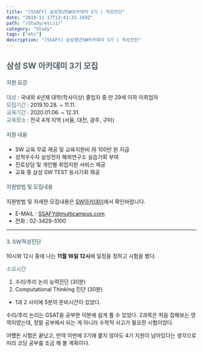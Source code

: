 ```yaml
---
title: "[SSAFY] 삼성청년SW아카데미 3기 | 적성진단"
date: "2019-11-17T13:41:32.169Z"
path: "/Study/etc/2/"
category: "Study"
tags: ["etc"]
description: "[SSAFY] 삼성청년SW아카데미 3기 | 적성진단"
---
```


## <span style="color:#505F66">삼성 SW 아카데미 3기 모집</span>  

#### <span style="color:#6D838C">지원 요강</span>

**<span style="color:#819BA6">대상</span>** : 국내외 4년제 대학(학사이상) 졸업자 중 만 29세 이하 미취업자  
**<span style="color:#819BA6">모집기간</span>** : 2019.10.28. ~ 11.11.  
**<span style="color:#819BA6">교육기간</span>** : 2020.01.06. ~ 12.31.  
**<span style="color:#819BA6">교육장소</span>** : 전국 4개 지역 (서울, 대전, 광주, 구미)  

#### <span style="color:#6D838C">지원 내용</span>  

* SW 교육 무료 제공 및 교육지원비 月 100만 원 지급  
* 성적우수자 삼성전자 해외연구소 실습기회 부여  
* 진로상담 및 개인별 취업지원 서비스 제공  
* 교육 중 삼성 SW TEST 응시기회 제공  

#### <span style="color:#6D838C">지원방법 및 모집내용</span>  

지원방법 및 자세한 모집내용은 [SW아카데미](www.SSAFY.com)에서 확인바랍니다.  

* E-MAIL : SSAFY@multicampus.com  
* 전화 : 02-3429-5100  

<hr>


#### <span style="color:#6D838C">3. SW적성진단 </span>  

10시와 12시 중에 나는 **11월 16일 12시**에 일정을 정하고 시험을 봤다.


**<span style="color:#819BA6">소요시간</span>**  

1. 수리/추리 논리 능력진단 (30분)  
2. Computational Thinking 진단 (30분)  

* 1과 2 사이에 5분의 준비시간이 있었다. 

수리/추리 논리는 GSAT을 공부한 덕분에 쉽게 풀 수 있었다.
2과목은 처음 접해보는 영역이였는데, 정말 공부해서 되는 게 아니라 수학적 사고가 필요한 시험이었다.


어쨌든 시험은 끝났고, 만약 이번에 3기에 붙지 않아도 4기 지원이 남아있다는 생각으로 미리 코딩 공부를 조금 해 볼 계획이다.